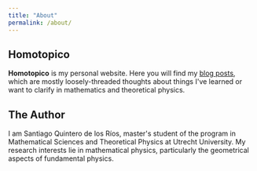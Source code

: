 ```yaml
---
title: "About"
permalink: /about/
---
```


## Homotopico

**Homotopico** is my personal website. Here you will find my [blog posts](/),
which are mostly loosely-threaded thoughts about things I've learned or want to
clarify in mathematics and theoretical physics.

## The Author
I am Santiago Quintero de los Ríos, master's student of the program in Mathematical
Sciences and Theoretical Physics at Utrecht University. My research interests
lie in mathematical physics, particularly the geometrical
aspects of fundamental physics.
